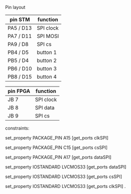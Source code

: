 Pin layout 

| pin STM | function |
|---------|----------|
| PA5 / D13 | SPI clock |
| PA7 / D11 | SPI MOSI |
| PA9 / D8 | SPI cs |
| PB4 / D5 | button 1 |
| PB5 / D4 | button 2 |
| PB6 / D10 | button 3 |
| PB8 / D15 | button 4 |

| pin FPGA | function |
|---------|----------|
| JB 7 | SPI clock |
| JB 8 | SPI data |
| JB 9 | SPI cs |



constraints:

set_property PACKAGE_PIN A15 [get_ports clkSPI] 

set_property PACKAGE_PIN C15 [get_ports csSPI] 

set_property PACKAGE_PIN A17 [get_ports dataSPI] 

set_property IOSTANDARD LVCMOS33 [get_ports dataSPI] 

set_property IOSTANDARD LVCMOS33 [get_ports csSPI] 

set_property IOSTANDARD LVCMOS33 [get_ports clkSPI] .
